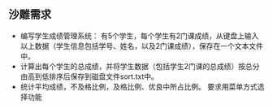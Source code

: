 ## 沙雕需求

- 编写学生成绩管理系统：
有5个学生，每个学生有2门课成绩，从键盘上输入以上数据（学生信息包括学号、姓名，以及2门课成绩），保存在一个文本文件中。
- 计算出每个学生的总成绩，并将学生数据（包括学生2门课的总成绩）按总分由高到低排序后保存到磁盘文件sort.txt中。
- 统计平均成绩，不及格比例，及格比例、优良中所占比例。
要求用菜单方式选择功能
